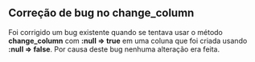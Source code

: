 ## Correção de bug no change\_column

Foi corrigido um bug existente quando se tentava usar o método **change\_column** com **:null => true** em uma coluna que foi criada usando **:null => false**. Por causa deste bug nenhuma alteração era feita.
